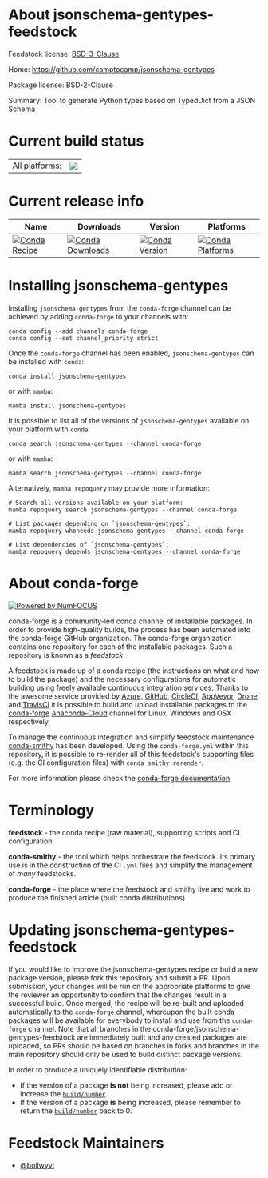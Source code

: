 About jsonschema-gentypes-feedstock
===================================

Feedstock license: [BSD-3-Clause](https://github.com/conda-forge/jsonschema-gentypes-feedstock/blob/main/LICENSE.txt)

Home: https://github.com/camptocamp/jsonschema-gentypes

Package license: BSD-2-Clause

Summary: Tool to generate Python types based on TypedDict from a JSON Schema

Current build status
====================


<table><tr><td>All platforms:</td>
    <td>
      <a href="https://dev.azure.com/conda-forge/feedstock-builds/_build/latest?definitionId=18072&branchName=main">
        <img src="https://dev.azure.com/conda-forge/feedstock-builds/_apis/build/status/jsonschema-gentypes-feedstock?branchName=main">
      </a>
    </td>
  </tr>
</table>

Current release info
====================

| Name | Downloads | Version | Platforms |
| --- | --- | --- | --- |
| [![Conda Recipe](https://img.shields.io/badge/recipe-jsonschema--gentypes-green.svg)](https://anaconda.org/conda-forge/jsonschema-gentypes) | [![Conda Downloads](https://img.shields.io/conda/dn/conda-forge/jsonschema-gentypes.svg)](https://anaconda.org/conda-forge/jsonschema-gentypes) | [![Conda Version](https://img.shields.io/conda/vn/conda-forge/jsonschema-gentypes.svg)](https://anaconda.org/conda-forge/jsonschema-gentypes) | [![Conda Platforms](https://img.shields.io/conda/pn/conda-forge/jsonschema-gentypes.svg)](https://anaconda.org/conda-forge/jsonschema-gentypes) |

Installing jsonschema-gentypes
==============================

Installing `jsonschema-gentypes` from the `conda-forge` channel can be achieved by adding `conda-forge` to your channels with:

```
conda config --add channels conda-forge
conda config --set channel_priority strict
```

Once the `conda-forge` channel has been enabled, `jsonschema-gentypes` can be installed with `conda`:

```
conda install jsonschema-gentypes
```

or with `mamba`:

```
mamba install jsonschema-gentypes
```

It is possible to list all of the versions of `jsonschema-gentypes` available on your platform with `conda`:

```
conda search jsonschema-gentypes --channel conda-forge
```

or with `mamba`:

```
mamba search jsonschema-gentypes --channel conda-forge
```

Alternatively, `mamba repoquery` may provide more information:

```
# Search all versions available on your platform:
mamba repoquery search jsonschema-gentypes --channel conda-forge

# List packages depending on `jsonschema-gentypes`:
mamba repoquery whoneeds jsonschema-gentypes --channel conda-forge

# List dependencies of `jsonschema-gentypes`:
mamba repoquery depends jsonschema-gentypes --channel conda-forge
```


About conda-forge
=================

[![Powered by
NumFOCUS](https://img.shields.io/badge/powered%20by-NumFOCUS-orange.svg?style=flat&colorA=E1523D&colorB=007D8A)](https://numfocus.org)

conda-forge is a community-led conda channel of installable packages.
In order to provide high-quality builds, the process has been automated into the
conda-forge GitHub organization. The conda-forge organization contains one repository
for each of the installable packages. Such a repository is known as a *feedstock*.

A feedstock is made up of a conda recipe (the instructions on what and how to build
the package) and the necessary configurations for automatic building using freely
available continuous integration services. Thanks to the awesome service provided by
[Azure](https://azure.microsoft.com/en-us/services/devops/), [GitHub](https://github.com/),
[CircleCI](https://circleci.com/), [AppVeyor](https://www.appveyor.com/),
[Drone](https://cloud.drone.io/welcome), and [TravisCI](https://travis-ci.com/)
it is possible to build and upload installable packages to the
[conda-forge](https://anaconda.org/conda-forge) [Anaconda-Cloud](https://anaconda.org/)
channel for Linux, Windows and OSX respectively.

To manage the continuous integration and simplify feedstock maintenance
[conda-smithy](https://github.com/conda-forge/conda-smithy) has been developed.
Using the ``conda-forge.yml`` within this repository, it is possible to re-render all of
this feedstock's supporting files (e.g. the CI configuration files) with ``conda smithy rerender``.

For more information please check the [conda-forge documentation](https://conda-forge.org/docs/).

Terminology
===========

**feedstock** - the conda recipe (raw material), supporting scripts and CI configuration.

**conda-smithy** - the tool which helps orchestrate the feedstock.
                   Its primary use is in the construction of the CI ``.yml`` files
                   and simplify the management of *many* feedstocks.

**conda-forge** - the place where the feedstock and smithy live and work to
                  produce the finished article (built conda distributions)


Updating jsonschema-gentypes-feedstock
======================================

If you would like to improve the jsonschema-gentypes recipe or build a new
package version, please fork this repository and submit a PR. Upon submission,
your changes will be run on the appropriate platforms to give the reviewer an
opportunity to confirm that the changes result in a successful build. Once
merged, the recipe will be re-built and uploaded automatically to the
`conda-forge` channel, whereupon the built conda packages will be available for
everybody to install and use from the `conda-forge` channel.
Note that all branches in the conda-forge/jsonschema-gentypes-feedstock are
immediately built and any created packages are uploaded, so PRs should be based
on branches in forks and branches in the main repository should only be used to
build distinct package versions.

In order to produce a uniquely identifiable distribution:
 * If the version of a package **is not** being increased, please add or increase
   the [``build/number``](https://docs.conda.io/projects/conda-build/en/latest/resources/define-metadata.html#build-number-and-string).
 * If the version of a package **is** being increased, please remember to return
   the [``build/number``](https://docs.conda.io/projects/conda-build/en/latest/resources/define-metadata.html#build-number-and-string)
   back to 0.

Feedstock Maintainers
=====================

* [@bollwyvl](https://github.com/bollwyvl/)

